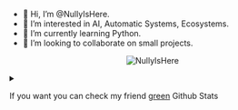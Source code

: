 - 👋 Hi, I’m @NullyIsHere.
- 👀 I’m interested in AI, Automatic Systems, Ecosystems.
- 🌱 I’m currently learning Python.
- 💞️ I’m looking to collaborate on small projects.

<p align="center"> <img src="https://github-stats-nullyisheres-projects.vercel.app/api?username=NullyIsHere&show_icons=true&theme=gotham" alt="NullyIsHere" />

<details><summary><p>If you want you can check my friend <a href="https://github.com/greeeen-dev">green</a> Github Stats</p></summary>

<p align="center"> <img src="https://github-stats-nullyisheres-projects.vercel.app/api?username=greeeen-dev&show_icons=true&theme=gotham" alt="greeeen-dev Stat" />
  
</details>
<!--- - 📫 How to reach me. --->
<!---
NullyIsHere/NullyIsHere is a ✨ special ✨ repository because its `README.md` (this file) appears on your GitHub profile.
You can click the Preview link to take a look at your changes.
--->
